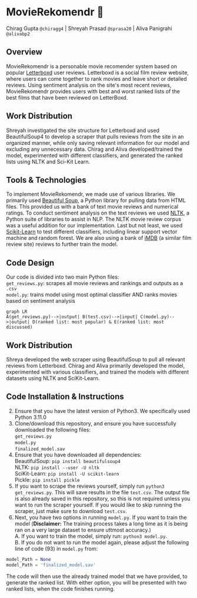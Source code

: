 # MovieRekomendr :movie_camera:
Chirag Gupta `@chiragg4` | Shreyah Prasad `@sprasa20` | Aliva Panigrahi `@alivabp2`
## Overview
MovieRekomendr is a personable movie recomender system based on popular [Letterboxd](https://letterboxd.com/) user reviews. Letterboxd is a social film review website, where users can come together to rank movies and leave short or detailed reviews. Using sentiment analysis on the site's most recent reviews, MovieRekomendr provides users with best and worst ranked lists of the best films that have been reviewed on LetterBoxd. 

## Work Distribution
Shreyah investigated the site structure for Letterboxd and used BeautifulSoup4 to develop a scraper that pulls reviews from the site in an organized manner, while only saving relevant information for our model and excluding any unnecessary data.
Chirag and Aliva developed/trained the model, experimented with different classifiers, and generated the ranked lists using NLTK and Sci-Kit Learn. 

## Tools & Technologies
To implement MovieRekomendr, we made use of various libraries. We primarily used [Beautiful Soup](https://www.crummy.com/software/BeautifulSoup/), a Python library for pulling data from HTML files. This provided us with a bank of text movie reviews and numerical ratings. To conduct sentiment analysis on the text reviews we used [NLTK](https://www.nltk.org/), a Python suite of libraries to assist in NLP. The NLTK movie review corpus was a useful addition for our implementation. Last but not least, we used [Scikit-Learn](https://scikit-learn.org/stable/) to test different classifiers, including linear support vector machine and random forest. We are also using a bank of [iMDB](https://www.imdb.com/) (a similar film review site) reviews to further train the model.

## Code Design
Our code is divided into two main Python files: </br>
`get_reviews.py`: scrapes all movie reviews and rankings and outputs as a `.csv` </br>
`model.py`: trains model using most optimal classifier AND ranks movies based on sentiment analysis </br>
```mermaid
graph LR
A(get_reviews.py)-->|output| B(test.csv)-->|input| C(model.py)-->|output| D(ranked list: most popular) & E(ranked list: most discussed)
```

## Work Distribution
Shreya developed the web scraper using BeautifulSoup to pull all relevant reviews from Letterboxd.
Chirag and Aliva primarily developed the model, experimented with various classifiers, and trained the models with different datasets using NLTK and SciKit-Learn.  

## Code Installation & Instructions
2. Ensure that you have the latest version of Python3. We specifically used Python 3.11.0
2. Clone/download this repository, and ensure you have successfully downloaded the following files: </br>
    `get_reviews.py` </br>
    `model.py` </br>
    `finalized_model.sav` </br>
3. Ensure that you have downloaded all dependencies: </br>
   BeautifulSoup: `pip install beautifulsoup4` </br>
   NLTK: `pip install --user -U nltk` </br>
   SciKit-Learn: `pip install -U scikit-learn` </br>
   Pickle: `pip install pickle` </br>
4. If you want to scrape the reviews yourself, simply run `python3 get_reviews.py`. This will save results in the file `test.csv`. The output file is also already saved in this repository, so this is not required unless you want to run the scraper yourself. If you would like to skip running the scraper, just make sure to download `test.csv`.
5. Next, you have two options in running `model.py`. If you want to train the model (**Disclaimer:** The training process takes a long time as it is being ran on a very large dataset to ensure uttmost accuracy.) </br>
    A. If you want to train the model, simply run: `python3 model.py`. </br>
    B. If you do not want to run the model again, please adjust the following line of code (93) in `model.py` from: </br>
```python
model_Path = None
model_Path = 'finalized_model.sav'
```
The code will then use the already trained model that we have provided, to generate the ranked list. With either option, you will be presented with two ranked lists, when the code finishes running.
   
